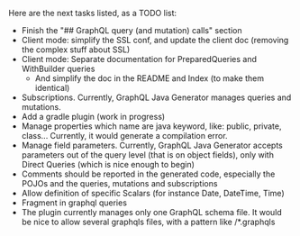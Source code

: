 Here are the next tasks listed, as a TODO list:
* Finish the "## GraphQL query (and mutation) calls" section
* Client mode: simplify the SSL conf, and update the client doc (removing the complex stuff about SSL)
* Client mode: Separate documentation for PreparedQueries and WithBuilder queries
    * And simplify the doc in the README and Index (to make them identical) 
* Subscriptions. Currently, GraphQL Java Generator manages queries and mutations.
* Add a gradle plugin (work in progress)
* Manage properties which name are java keyword, like: public, private, class... Currently, it would generate a compilation error.
* Manage field parameters. Currently, GraphQL Java Generator accepts parameters out of the query level (that is on object fields), only with Direct Queries (which is nice enough to begin)
* Comments should be reported in the generated code, especially the POJOs and the queries, mutations and subscriptions
* Allow definition of specific Scalars (for instance Date, DateTime, Time)
* Fragment in graphql queries
* The plugin currently manages only one GraphQL schema file. It would be nice to allow several graphqls files, with a pattern like /*.graphqls

